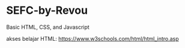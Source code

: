 # SEFC-by-Revou
Basic HTML, CSS, and Javascript

akses belajar HTML: https://www.w3schools.com/html/html_intro.asp
